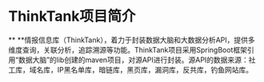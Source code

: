 # ThinkTank项目简介

**          **情报信息库（ThinkTank），着力于封装数据大脑和大数据分析API，提供多维度查询，关联分析，追踪溯源等功能。ThinkTank项目采用SpringBoot框架引用“数据大脑”的lib创建的maven项目，对源API进行封装。源API的数据来源：社工库，域名库，IP黑名单库，暗链库，黑页库，漏洞库，反共库，钓鱼网站库。

